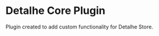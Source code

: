 Detalhe Core Plugin
==================

Plugin created to add custom functionality for Detalhe Store.
